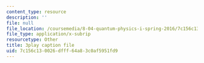 ```yaml
---
content_type: resource
description: ''
file: null
file_location: /coursemedia/8-04-quantum-physics-i-spring-2016/7c156c130026dfff64a83c0af5951fd9_NwPOhzDPHKc.srt
file_type: application/x-subrip
resourcetype: Other
title: 3play caption file
uid: 7c156c13-0026-dfff-64a8-3c0af5951fd9
---
```

